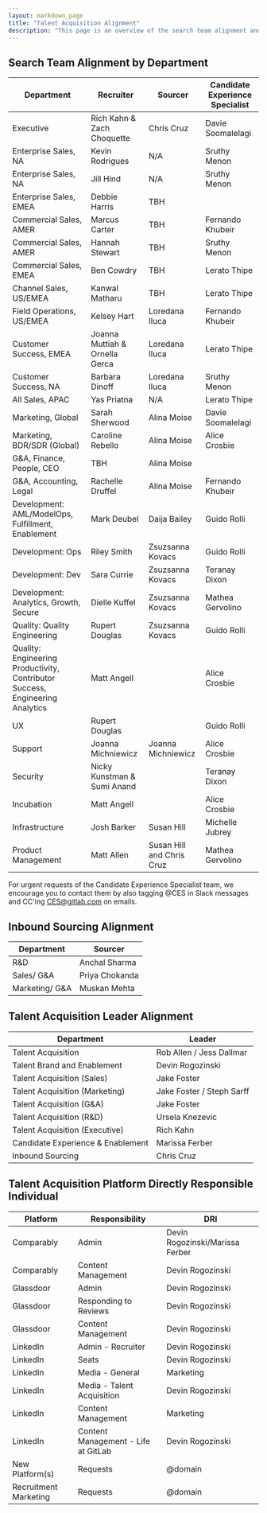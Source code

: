 ```yaml
---
layout: markdown_page
title: "Talent Acquisition Alignment"
description: "This page is an overview of the search team alignment and the talent acquisition platform directly responsible individual in talent acquisition operations and talent brand."
---
```


## Search Team Alignment by Department

| Department                    | Recruiter       | Sourcer     | Candidate Experience Specialist    |
|--------------------------|-----------------|-----------------|-------------------------------------|
| Executive          | Rich Kahn & Zach Choquette   | Chris Cruz | Davie Soomalelagi  |
| Enterprise Sales, NA | Kevin Rodrigues |  N/A | Sruthy Menon |
| Enterprise Sales, NA | Jill Hind |  N/A | Sruthy Menon |
| Enterprise Sales, EMEA | Debbie Harris |  TBH |  |
| Commercial Sales,	AMER | Marcus Carter | TBH  | Fernando Khubeir |
| Commercial Sales,	AMER | Hannah Stewart | TBH  | Sruthy Menon |
| Commercial Sales,	EMEA | Ben Cowdry | TBH | Lerato Thipe |
| Channel Sales, US/EMEA | Kanwal Matharu | TBH | Lerato Thipe |
| Field Operations,	US/EMEA | Kelsey Hart | Loredana Iluca | Fernando Khubeir |
| Customer Success, EMEA | Joanna Muttiah & Ornella Gerca | Loredana Iluca | Lerato Thipe |
| Customer Success, NA | Barbara Dinoff | Loredana Iluca | Sruthy Menon |
| All Sales, APAC | Yas Priatna | N/A | Lerato Thipe |
| Marketing, Global | Sarah Sherwood | Alina Moise | Davie Soomalelagi |
| Marketing, BDR/SDR (Global)| Caroline Rebello | Alina Moise | Alice Crosbie |
| G&A, Finance, People, CEO | TBH | Alina Moise |  |
| G&A, Accounting, Legal | Rachelle Druffel | Alina Moise | Fernando Khubeir |
| Development: AML/ModelOps, Fulfillment, Enablement | Mark Deubel| Daija Bailey | Guido Rolli |
| Development: Ops | Riley Smith | Zsuzsanna Kovacs | Guido Rolli |
| Development: Dev | Sara Currie | Zsuzsanna Kovacs | Teranay Dixon |
| Development: Analytics, Growth, Secure | Dielle Kuffel | Zsuzsanna Kovacs | Mathea Gervolino |
| Quality: Quality Engineering | Rupert Douglas| Zsuzsanna Kovacs | Guido Rolli |
| Quality: Engineering Productivity, Contributor Success, Engineering Analytics | Matt Angell   | | Alice Crosbie |
| UX  | Rupert Douglas  | | Guido Rolli |
| Support | Joanna Michniewicz  |  Joanna Michniewicz | Alice Crosbie |
| Security | Nicky Kunstman & Sumi Anand | | Teranay Dixon |
| Incubation | Matt Angell  | | Alice Crosbie |
| Infrastructure   | Josh Barker  | Susan Hill | Michelle Jubrey |
| Product Management  | Matt Allen | Susan Hill and Chris Cruz | Mathea Gervolino |

For urgent requests of the Candidate Experience Specialist team, we encourage you to contact them by also tagging @CES in Slack messages and CC'ing CES@gitlab.com on emails. 

## Inbound Sourcing Alignment

| Department                 | Sourcer     |
|--------------------------|-----------------|
| R&D        | Anchal Sharma  | 
| Sales/ G&A        | Priya Chokanda   |
| Marketing/ G&A        | Muskan Mehta   |

## Talent Acquisition Leader Alignment

| Department                    | Leader      | 
|--------------------------|-----------------|
| Talent Acquisition         | Rob Allen / Jess Dallmar | 
| Talent Brand and Enablement | Devin Rogozinski |
| Talent Acquisition (Sales) | Jake Foster|
| Talent Acquisition (Marketing) | Jake Foster / Steph Sarff |
| Talent Acquisition (G&A) | Jake Foster |
| Talent Acquisition (R&D) | Ursela Knezevic |
| Talent Acquisition (Executive) | Rich Kahn |
| Candidate Experience & Enablement | Marissa Ferber |
| Inbound Sourcing | Chris Cruz |

## Talent Acquisition Platform Directly Responsible Individual

| Platform                    | Responsibility        | DRI     |
|--------------------------|-----------------|-----------------|
| Comparably | Admin  | Devin Rogozinski/Marissa Ferber |
| Comparably | Content Management | Devin Rogozinski |
| Glassdoor | Admin  | Devin Rogozinski |
| Glassdoor | Responding to Reviews  | Devin Rogozinski |
| Glassdoor | Content Management | Devin Rogozinski |
| LinkedIn | Admin - Recruiter  | Devin Rogozinski |
| LinkedIn | Seats | Devin Rogozinski |
| LinkedIn | Media - General | Marketing |
| LinkedIn | Media - Talent Acquisition | Devin Rogozinski |
| LinkedIn | Content Management | Marketing |
| LinkedIn | Content Management - Life at GitLab | Devin Rogozinski |
| New Platform(s) | Requests | @domain |
| Recruitment Marketing  | Requests | @domain |
